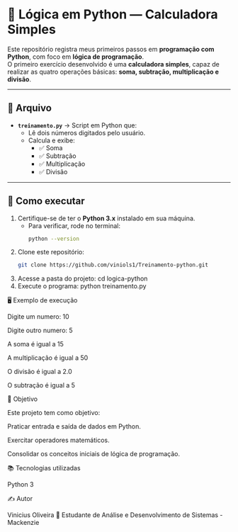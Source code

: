 # 🐍 Lógica em Python — Calculadora Simples

Este repositório registra meus primeiros passos em **programação com Python**, com foco em **lógica de programação**.  
O primeiro exercício desenvolvido é uma **calculadora simples**, capaz de realizar as quatro operações básicas: **soma, subtração, multiplicação e divisão**.

---

## 📂 Arquivo

- **`treinamento.py`** → Script em Python que:
  - Lê dois números digitados pelo usuário.
  - Calcula e exibe:
    - ✅ Soma  
    - ✅ Subtração  
    - ✅ Multiplicação  
    - ✅ Divisão  

---

## 🚀 Como executar

1. Certifique-se de ter o **Python 3.x** instalado em sua máquina.  
   - Para verificar, rode no terminal:
     ```bash
     python --version
     ```
2. Clone este repositório:
   ```bash
   git clone https://github.com/viniols1/Treinamento-python.git
3. Acesse a pasta do projeto:
   cd logica-python
4. Execute o programa:
   python treinamento.py

🖥️ Exemplo de execução

Digite um numero: 10

Digite outro numero: 5

A soma é igual a  15

A multiplicação é igual a  50

O divisão é igual a  2.0

O subtração é igual a 5

🎯 Objetivo

Este projeto tem como objetivo:

Praticar entrada e saída de dados em Python.

Exercitar operadores matemáticos.

Consolidar os conceitos iniciais de lógica de programação.

📚 Tecnologias utilizadas

Python 3

✍️ Autor

Vinicius Oliveira
📌 Estudante de Análise e Desenvolvimento de Sistemas - Mackenzie

